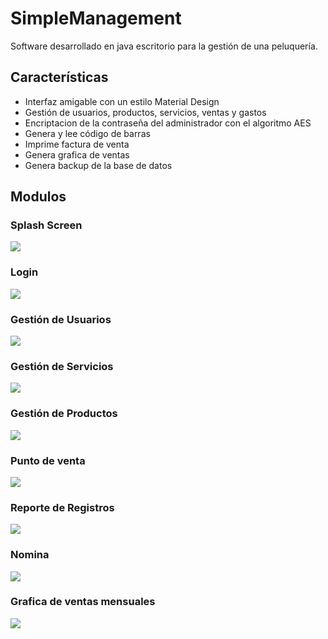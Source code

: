 # SimpleManagement
Software desarrollado en java escritorio para la gestión de una peluquería.
## Características 
- Interfaz amigable con un estilo Material Design
- Gestión de usuarios, productos, servicios, ventas y gastos
- Encriptacion de la contraseña del administrador con el algoritmo AES
- Genera y lee código de barras
- Imprime factura de venta
- Genera grafica de ventas
- Genera backup de la base de datos
## Modulos
### Splash Screen
![](https://scontent.fbog2-3.fna.fbcdn.net/v/t1.0-9/95085018_3132110186850957_3684435143663026176_n.jpg?_nc_cat=111&_nc_sid=730e14&_nc_eui2=AeHeCvo5hpC0fov0MUdWjVAwGgInQz7JWA4aAidDPslYDul_RBzRGc9kbgitOfVKk5AACJZxLfCnnuF5brmv0ZRH&_nc_ohc=WHOmnpECr1MAX8F5BVr&_nc_ht=scontent.fbog2-3.fna&oh=3372df3deec705803b90999f8aa115ae&oe=5ED0F37C)
### Login
![](https://scontent.fbog2-2.fna.fbcdn.net/v/t1.0-9/95017925_3132110066850969_6852912412903866368_o.jpg?_nc_cat=105&_nc_sid=730e14&_nc_eui2=AeFwnZRujdD5ZzIvDHseR5MZum4fwyN7vUq6bh_DI3u9SgtvlPLoYIxBf-pNUSIQs7StmrWurICuIy8eF6wMl7F4&_nc_ohc=os0LLoRU_DIAX8mHDyg&_nc_ht=scontent.fbog2-2.fna&oh=ae31d2593eabccb828f2bd717380cdc0&oe=5ED09ABB)
### Gestión de Usuarios
![](https://scontent.fbog2-2.fna.fbcdn.net/v/t1.0-9/p960x960/95283388_3132110143517628_1892534135906369536_o.jpg?_nc_cat=107&_nc_sid=730e14&_nc_eui2=AeEkR-rbTKqieuB5PRCIU8iWl7TaTv-7pxyXtNpO_7unHAUyGUZwUHIaeGigqUG7EUNNt1Dh5Jjsx5Zri6zCKXas&_nc_ohc=BO1m9Pg6kxgAX8NeScs&_nc_ht=scontent.fbog2-2.fna&_nc_tp=6&oh=0bcb7b1fc04231ff54798ab380d99d23&oe=5ECFBA1C)
### Gestión de Servicios
![](https://scontent.fbog2-1.fna.fbcdn.net/v/t1.0-9/p960x960/95257333_3132110210184288_1687690996483096576_o.jpg?_nc_cat=101&_nc_sid=730e14&_nc_eui2=AeFC0NXjro_hR80dX_AG6pxUHnxhw-u4bzgefGHD67hvONekpT5lvHLvCTsa_XJWfL1ppb0Kb6Vg0YJVS-IUJb4N&_nc_ohc=Zg_ovd_CzagAX9ZBgkQ&_nc_ht=scontent.fbog2-1.fna&_nc_tp=6&oh=2d45538c63653b890254302a2325b9fc&oe=5ED21E07)
### Gestión de Productos
![](https://scontent.fbog2-1.fna.fbcdn.net/v/t1.0-9/p960x960/95296138_3132110106850965_6102053671732772864_o.jpg?_nc_cat=100&_nc_sid=730e14&_nc_eui2=AeHIngbNnxJwFlAgfWJKR10WYCt2dPMSUTFgK3Z08xJRMRb6N8wJKTtE8X8-Fpvvrq86iWqrgJAWv_pg-n6kW0v0&_nc_ohc=kTIGVGNJ-foAX-7-v8t&_nc_ht=scontent.fbog2-1.fna&_nc_tp=6&oh=a8084a3ec0aeb78ba52839c591c014fc&oe=5ED068F8)
### Punto de venta
![](https://scontent.fbog2-1.fna.fbcdn.net/v/t1.0-9/p960x960/95157871_3132110250184284_5320010010544046080_o.jpg?_nc_cat=101&_nc_sid=730e14&_nc_eui2=AeGPEnBfD7jeldpYPNs0Prcvt58nC6w-x923nycLrD7H3frj8OBn1Ku3mUUNfyTU2oHl34BQYyjKL-cvdM1UBPqq&_nc_ohc=Tsm9u0ImVpoAX-75aOT&_nc_ht=scontent.fbog2-1.fna&_nc_tp=6&oh=e23a04ce1ebced7df890ddb192ced8a2&oe=5ED0D352)
### Reporte de Registros
![](https://scontent.fbog2-2.fna.fbcdn.net/v/t1.0-9/p960x960/95264828_3132110176850958_5945214290855198720_o.jpg?_nc_cat=103&_nc_sid=730e14&_nc_eui2=AeEg1hosMtpCCZw4qk9r0w0wit2jxnGMz-6K3aPGcYzP7jNEbTKQpEshAqrlZwuuk8IdIsF8yM8BXgjz6sL6zAZP&_nc_ohc=D1-N9J_yX3cAX9QId9E&_nc_ht=scontent.fbog2-2.fna&_nc_tp=6&oh=f8ce5d9d49cd73eb3289b74dbc108a8a&oe=5ED082D3)
### Nomina
![](https://scontent.fbog2-2.fna.fbcdn.net/v/t1.0-9/p960x960/95781010_3132110153517627_4402985422846689280_o.jpg?_nc_cat=105&_nc_sid=730e14&_nc_eui2=AeEIhiVW31e6QT1_Ob_gMGRN87k0LJtox5vzuTQsm2jHmw5pcvs3VkWTTgRh0FiMv_qFsAXj9UGr_3zIRV_jAdQh&_nc_ohc=oMv7WAfrxQQAX848vYm&_nc_ht=scontent.fbog2-2.fna&_nc_tp=6&oh=25eba83a7aa1143f1891983543d6537c&oe=5ECFE963)
### Grafica de ventas mensuales
![](https://scontent.fbog2-3.fna.fbcdn.net/v/t1.0-9/p960x960/95059091_3132110083517634_8262653797667438592_o.jpg?_nc_cat=109&_nc_sid=730e14&_nc_eui2=AeGaV3jNe293lofvT9XSgjRPsqMvJpNcrVeyoy8mk1ytV26v0NWAQCEWRFEN6LMwqCUTpbmPuFK16wC2oanTjqg7&_nc_ohc=pPTkEvTZwJQAX80j84h&_nc_ht=scontent.fbog2-3.fna&_nc_tp=6&oh=a2e0e016f3b9e483c28edc4efbb6b2da&oe=5ECF0D2D)



